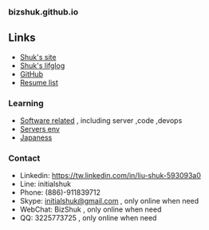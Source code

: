 ### bizshuk.github.io

## Links
- [Shuk's site](http://shuk.info/)
- [Shuk's lifglog](lift_log)
- [GitHub](https://github.com/BizShuk)
- [Resume list](https://github.com/BizShuk/bizshuk.github.io/tree/master/resume)

### Learning
- [Software related](https://github.com/BizShuk/code_sandbox) , including server ,code ,devops
- [Servers env](https://github.con/BizShuk/env_setup)
- [Japaness](https://github.com/BizShuk/japaness)

### Contact
- Linkedin: https://tw.linkedin.com/in/liu-shuk-593093a0
- Line: initialshuk
- Phone: (886)-911839712
- Skype: initialshuk@gmail.com , only online when need
- WebChat: BizShuk , only online when need
- QQ: 3225773725 , only online when need

